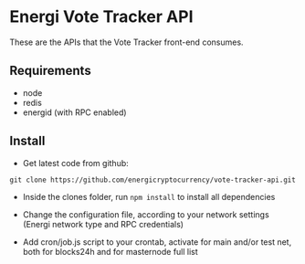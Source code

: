 # Energi Vote Tracker API

These are the APIs that the Vote Tracker front-end consumes.

## Requirements
* node
* redis
* energid (with RPC enabled)

## Install
* Get latest code from github:
```shell
git clone https://github.com/energicryptocurrency/vote-tracker-api.git
```

* Inside the clones folder, run `npm install` to install all dependencies

* Change the configuration file, according to your network settings (Energi network type and RPC credentials)

* Add cron/job.js script to your crontab, activate for main and/or test net, both for blocks24h and for masternode full list